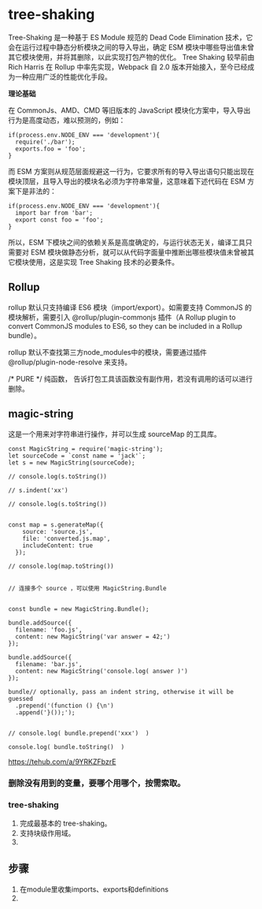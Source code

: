# tree-shaking

Tree-Shaking 是一种基于 ES Module 规范的 Dead Code Elimination 技术，它会在运行过程中静态分析模块之间的导入导出，确定 ESM 模块中哪些导出值未曾其它模块使用，并将其删除，以此实现打包产物的优化。
Tree Shaking 较早前由 Rich Harris 在 Rollup 中率先实现，Webpack 自 2.0 版本开始接入，至今已经成为一种应用广泛的性能优化手段。

**理论基础**

在 CommonJs、AMD、CMD 等旧版本的 JavaScript 模块化方案中，导入导出行为是高度动态，难以预测的，例如：

```JS
if(process.env.NODE_ENV === 'development'){
  require('./bar');
  exports.foo = 'foo';
}
```

而 ESM 方案则从规范层面规避这一行为，它要求所有的导入导出语句只能出现在模块顶层，且导入导出的模块名必须为字符串常量，这意味着下述代码在 ESM 方案下是非法的：

```JS
if(process.env.NODE_ENV === 'development'){
  import bar from 'bar';
  export const foo = 'foo';
}
```

所以，ESM 下模块之间的依赖关系是高度确定的，与运行状态无关，编译工具只需要对 ESM 模块做静态分析，就可以从代码字面量中推断出哪些模块值未曾被其它模块使用，这是实现 Tree Shaking 技术的必要条件。



## Rollup

rollup 默认只支持编译 ES6 模块（import/export）。如需要支持 CommonJS 的模块解析，需要引入 @rollup/plugin-commonjs 插件（A Rollup plugin to convert CommonJS modules to ES6, so they can be included in a Rollup bundle）。


rollup 默认不查找第三方node_modules中的模块，需要通过插件 @rollup/plugin-node-resolve 来支持。



/* PURE */  纯函数， 告诉打包工具该函数没有副作用，若没有调用的话可以进行删除。



## magic-string

这是一个用来对字符串进行操作，并可以生成 sourceMap 的工具库。

```JS
const MagicString = require('magic-string');
let sourceCode = `const name = 'jack'`;
let s = new MagicString(sourceCode);

// console.log(s.toString())

// s.indent('xx')

// console.log(s.toString())


const map = s.generateMap({
    source: 'source.js',
    file: 'converted.js.map',
    includeContent: true
  });

// console.log(map.toString())


// 连接多个 source ，可以使用 MagicString.Bundle


const bundle = new MagicString.Bundle();

bundle.addSource({
  filename: 'foo.js',
  content: new MagicString('var answer = 42;')
});

bundle.addSource({
  filename: 'bar.js',
  content: new MagicString('console.log( answer )')
});

bundle// optionally, pass an indent string, otherwise it will be guessed
  .prepend('(function () {\n')
  .append('}());');


// console.log( bundle.prepend('xxx')  )

console.log( bundle.toString()  )
```


https://tehub.com/a/9YRKZFbzrE


### 删除没有用到的变量，要哪个用哪个，按需索取。


### tree-shaking

1. 完成最基本的 tree-shaking。
2. 支持块级作用域。
3. 

## 步骤

1. 在module里收集imports、exports和definitions
2. 
